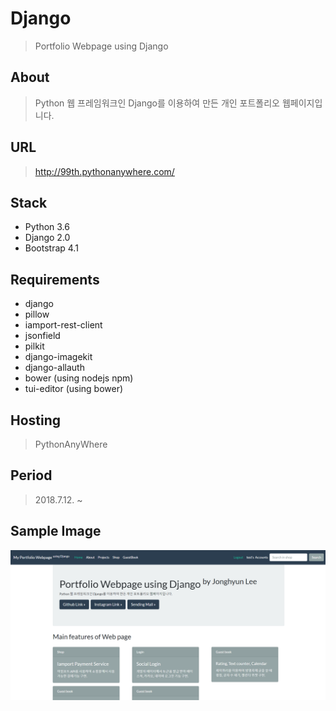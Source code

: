 # Django
> Portfolio Webpage using Django

## About
> Python 웹 프레임워크인 Django를 이용하여 만든 개인 포트폴리오 웹페이지입니다.

## URL
> http://99th.pythonanywhere.com/

## Stack
- Python 3.6
- Django 2.0
- Bootstrap 4.1

## Requirements
- django
- pillow
- iamport-rest-client
- jsonfield
- pilkit
- django-imagekit
- django-allauth
- bower (using nodejs npm)
- tui-editor (using bower)

## Hosting
> PythonAnyWhere

## Period
> 2018.7.12. ~

## Sample Image
![img](/image/home.png)
